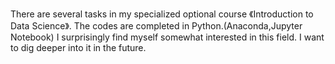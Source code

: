 There are several tasks in my specialized optional course 《Introduction to Data Science》.
The codes are completed in Python.(Anaconda,Jupyter Notebook)
I surprisingly find myself somewhat interested in this field.
I want to dig deeper into it in the future.
